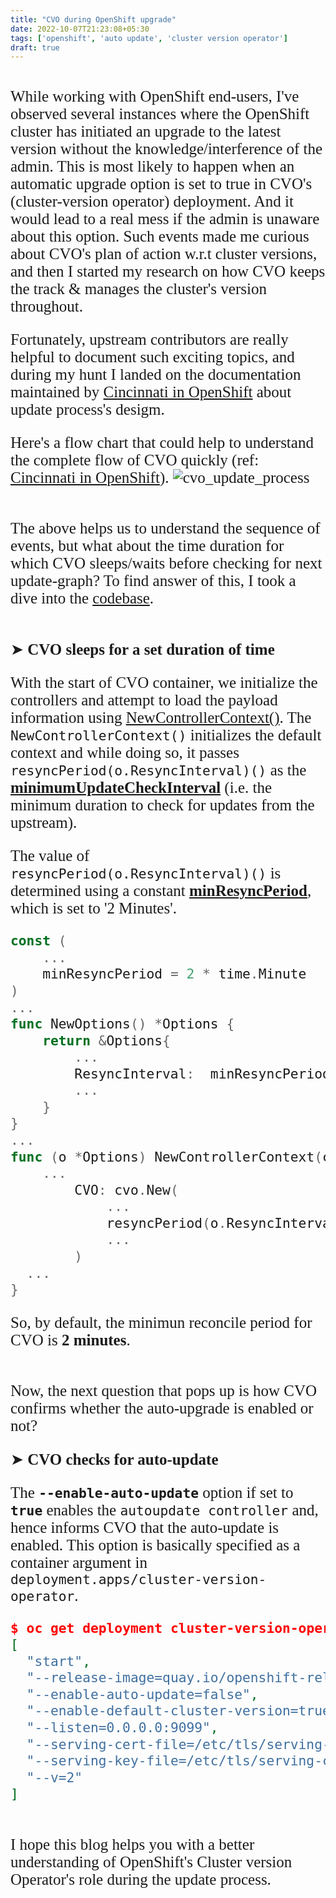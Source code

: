 ```yaml
---
title: "CVO during OpenShift upgrade"
date: 2022-10-07T21:23:08+05:30
tags: ['openshift', 'auto update', 'cluster version operator']
draft: true
---
```


<span style="font-size:25px; font-family:'Kalam'">
<br>While working with OpenShift end-users, I've observed several instances where the OpenShift cluster has initiated an upgrade to the latest version without the knowledge/interference of the admin. This is most likely to happen when an automatic upgrade option is set to true in CVO's (cluster-version operator) deployment. And it would lead to a real mess if the admin is unaware about this option.
Such events made me curious about CVO's plan of action w.r.t cluster versions, and then I started my research on how CVO keeps the track & manages the cluster's version throughout.   

Fortunately, upstream contributors are really helpful to document such exciting topics, and during my hunt I landed on the documentation maintained by [Cincinnati in OpenShift](https://github.com/openshift/cincinnati/blob/master/docs/design/openshift.md#update-process) about update process's desigm.

Here's a flow chart that could help to understand the complete flow of CVO quickly (ref: [Cincinnati in OpenShift](https://github.com/openshift/cincinnati/blob/master/docs/design/openshift.md#update-process)).
<img src="/images/post/cvo_flow_chart.png" alt="cvo_update_process" class="center">


<br>The above helps us to understand the sequence of events, but what about the time duration for which CVO sleeps/waits before checking for next update-graph? To find answer of this, I took a dive into the [codebase](https://github.com/openshift/cluster-version-operator/blob/master/cmd/start.go).

<br>➤ **CVO sleeps for a set duration of time**

With the start of CVO container, we initialize the controllers and attempt to load the payload information using [NewControllerContext()](https://github.com/openshift/cluster-version-operator/blob/master/pkg/start/start.go#L432). The `NewControllerContext()` initializes the default context and while doing so, it passes `resyncPeriod(o.ResyncInterval)()` as the [**minimumUpdateCheckInterval**](https://github.com/openshift/cluster-version-operator/blob/master/pkg/cvo/cvo.go#L192) (i.e. the minimum duration to check for updates from the upstream).  

The value of `resyncPeriod(o.ResyncInterval)()` is determined using a constant [**minResyncPeriod**](https://github.com/openshift/cluster-version-operator/blob/master/pkg/start/start.go#L47), which is set to '2 Minutes'.

```GO
const (
	...
	minResyncPeriod = 2 * time.Minute
)
...
func NewOptions() *Options {
	return &Options{
		...
		ResyncInterval:  minResyncPeriod,
		...
	}
}
...
func (o *Options) NewControllerContext(cb *ClientBuilder, startingFeatureSet string) *Context {
    ...
		CVO: cvo.New(
			...
			resyncPeriod(o.ResyncInterval)(),
			...
        )
  ...
}
``` 
<!-- <img src="/images/post/cvo_start_go.png" alt="start.go" class="center"> -->
<!-- ![start.go](/images/post/cvo_start_go.png) -->

So, by default, the minimun reconcile period for CVO is **2 minutes**.

<br>Now, the next question that pops up is how CVO confirms whether the auto-upgrade is enabled or not?

➤ **CVO checks for auto-update**

The **`--enable-auto-update`** option if set to **`true`** enables the `autoupdate controller` and, hence informs CVO that the auto-update is enabled. This option is basically specified as a container argument in `deployment.apps/cluster-version-operator`. 

```JSON
$ oc get deployment cluster-version-operator -ojson -n openshift-cluster-version | jq .spec.template.spec.containers[].args
[
  "start",
  "--release-image=quay.io/openshift-release-dev/ocp-release@sha256:3820c168791c2372cae687a022e009a8beafeff01dbb61f419d29d546cde02d9",
  "--enable-auto-update=false",
  "--enable-default-cluster-version=true",
  "--listen=0.0.0.0:9099",
  "--serving-cert-file=/etc/tls/serving-cert/tls.crt",
  "--serving-key-file=/etc/tls/serving-cert/tls.key",
  "--v=2"
]
```

<!-- ![CVO_container_args](/images/post/cvo_container_args.png) -->


<br>I hope this blog helps you with a better understanding of OpenShift's Cluster version Operator's role during the update process.
</span>

<!-- 
The **`--enable-auto-update`** option set to **`true`** does the magic of allowing cluster-version operator to check for available versions and update to the newest version of the respective channel, periodically.


useful links: https://github1s.com/openshift/cluster-version-operator/blob/HEAD/cmd/start.go#L38-L39 (description of option) 
https://github.com/openshift/cluster-version-operator/blob/master/pkg/cvo/cvo.go#L93-L95
https://github.com/openshift/cluster-version-operator/blob/master/pkg/cvo/cvo.go#L161-L192
https://github.com/openshift/cluster-version-operator/blob/master/pkg/start/start.go#L451-L456
https://github.com/openshift/cluster-version-operator/blob/master/pkg/start/start.go#L102
https://github.com/openshift/cluster-version-operator/blob/master/pkg/start/start.go#L47
https://github.com/openshift/cluster-version-operator/blob/master/pkg/cvo/cvo.go#L561-L634

FROM THE CVO LOGS ():
I1007 18:34:28.656423       1 cvo.go:331] Starting ClusterVersionOperator with minimum reconcile period 2m50.956499648s
>> ref: https://github.com/openshift/cluster-version-operator/blob/master/pkg/cvo/cvo.go#L364
Now why the period in logs has nanoseconds too? ans >> https://github.com/openshift/cluster-version-operator/blob/master/pkg/start/start.go#L338-L343

// just to compare two various instances.. (exact nanoseconds) 
I1007 18:36:58.145132       1 cvo.go:331] Starting ClusterVersionOperator with minimum reconcile period 2m50.956499648s
-->